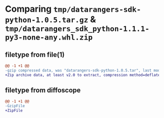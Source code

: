 # Comparing `tmp/datarangers-sdk-python-1.0.5.tar.gz` & `tmp/datarangers_sdk_python-1.1.1-py3-none-any.whl.zip`

## filetype from file(1)

```diff
@@ -1 +1 @@
-gzip compressed data, was "datarangers-sdk-python-1.0.5.tar", last modified: Wed May 12 02:16:18 2021, max compression
+Zip archive data, at least v2.0 to extract, compression method=deflate
```

## filetype from diffoscope

```diff
@@ -1 +1 @@
-GzipFile
+ZipFile
```

